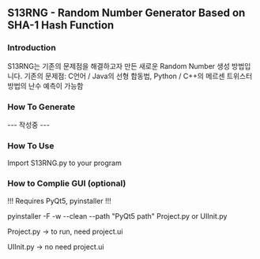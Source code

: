 ## S13RNG - Random Number Generator Based on SHA-1 Hash Function
### Introduction
S13RNG는 기존의 문제점을 해결하고자 만든 새로운 Random Number 생성 방법입니다.
기존의 문제점: C언어 / Java의 선형 합동법, Python / C++의 메르센 트위스터 방법의 난수 예측이 가능함
### How To Generate
--- 작성중 ---
### How To Use
Import S13RNG.py to your program
### How to Complie GUI (optional)
!!! Requires PyQt5, pyinstaller !!!

pyinstaller -F -w --clean --path "PyQt5 path" Project.py or UIInit.py

Project.py -> to run, need project.ui

UIInit.py -> no need project.ui
